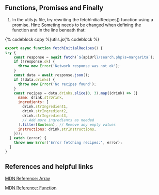 ## Functions, Promises and Finally

 
 1. In the utils.js file, try rewriting the fetchInitialRecipes() function using a promise. Hint: Someting needs to be changed when defining the function and in the line beneath that:


 {% codeblock copy %}utils.js{% codeblock %}
```js
export async function fetchInitialRecipes() {
try {
    const response = await fetch(`${apiUrl}/search.php?s=margarita`);
    if (!response.ok) {
      throw new Error('Network response was not ok');
    }
    const data = await response.json();
    if (!data.drinks) {
      throw new Error('No recipes found');
    }
    const recipes = data.drinks.slice(0, 3).map((drink) => ({
      name: drink.strDrink,
      ingredients: [
        drink.strIngredient1,
        drink.strIngredient2,
        drink.strIngredient3,
        // Add more ingredients as needed
      ].filter(Boolean), // Remove any empty values
      instructions: drink.strInstructions,
    }));
  } catch (error) {
    throw new Error('Error fetching recipes:', error);
  }
}

 ```
## References and helpful links

[MDN Reference: Array](https://developer.mozilla.org/en-US/docs/Web/JavaScript/Reference/Global_Objects/Array)

[MDN Reference: Function](https://developer.mozilla.org/en-US/docs/Glossary/Function)
